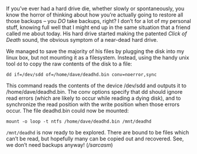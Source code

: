 If you’ve ever had a hard drive die, whether slowly or spontaneously, you know
the horror of thinking about how you’re actually going to restore all those
backups – you _DO_ take backups, right? I don’t for a lot of my personal stuff,
knowing full well that I might end up in the same situation that a friend called
me about today. His hard drive started making the patented _Click of Death_ sound,
the obvious symptom of a near-dead hard drive.

We managed to save the majority of his files by plugging the disk into my linux
box, but not mounting it as a filesystem. Instead, using the handy unix tool `dd`
to copy the raw contents of the disk to a file:

    dd if=/dev/sdd of=/home/dave/deadhd.bin conv=noerror,sync

This command reads the contents of the device /dev/sdd and outputs it to
/home/dave/deadhd.bin. The conv options specify that dd should ignore read
errors (which are likely to occur while reading a dying disk), and to
synchronize the read position with the write position when those errors
occur. The file deadhd.bin could now be mounted:

    mount -o loop -t ntfs /home/dave/deadhd.bin /mnt/deadhd

`/mnt/deadhd` is now ready to be explored. There are bound to be files which
can’t be read, but hopefully many can be copied out and recovered. See, we don’t
need backups anyway! (_/sarcasm_)
